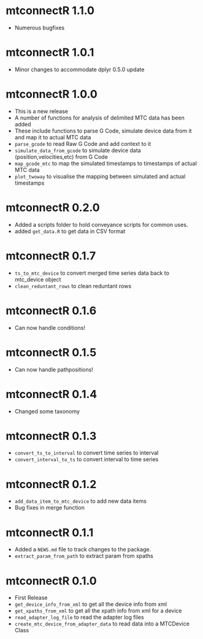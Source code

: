 # mtconnectR 1.1.0
- Numerous bugfixes

# mtconnectR 1.0.1
- Minor changes to accommodate dplyr 0.5.0 update

# mtconnectR 1.0.0
- This is a new release
- A number of functions for analysis of delimited MTC data has been added
- These include functions to parse G Code, simulate device data from it and map it to actual MTC data
- `parse_gcode` to read Raw G Code and add context to it
- `simulate_data_from_gcode` to simulate device data (position,velocities,etc) from G Code
- `map_gcode_mtc` to map the simulated timestamps to timestamps of actual MTC data
- `plot_twoway` to visualise the mapping between simulated and actual timestamps

# mtconnectR 0.2.0

- Added a scripts folder to hold conveyance scripts for common uses.
- added `get_data.R` to get data in CSV format

# mtconnectR 0.1.7

- `ts_to_mtc_device` to convert merged time series data back to mtc_device object
- `clean_reduntant_rows` to clean reduntant rows

# mtconnectR 0.1.6

- Can now handle conditions!

# mtconnectR 0.1.5

- Can now handle pathpositions!

# mtconnectR 0.1.4

- Changed some taxonomy

# mtconnectR 0.1.3

- `convert_ts_to_interval` to convert time series to interval
- `convert_interval_to_ts` to convert interval to time series

# mtconnectR 0.1.2 

- `add_data_item_to_mtc_device` to add new data items
- Bug fixes in merge function

# mtconnectR 0.1.1

- Added a `NEWS.md` file to track changes to the package.
- `extract_param_from_path` to extract param from xpaths


# mtconnectR 0.1.0

- First Release
- `get_device_info_from_xml` to get all the device info from xml
- `get_xpaths_from_xml` to get all the xpath info from xml for a device
- `read_adapter_log_file` to read the adapter log files
- `create_mtc_device_from_adapter_data` to read data into a MTCDevice Class


